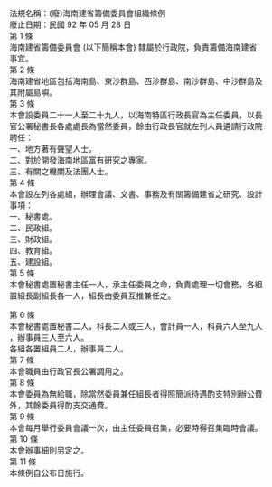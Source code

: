 法規名稱：(廢)海南建省籌備委員會組織條例  
廢止日期：民國 92 年 05 月 28 日  
第 1 條  
海南建省籌備委員會 (以下簡稱本會) 隸屬於行政院，負責籌備海南建省  
事宜。  
第 2 條  
海南建省地區包括海南島、東沙群島、西沙群島、南沙群島、中沙群島及  
其附屬島嶼。  
第 3 條  
本會設委員二十一人至二十九人，以海南特區行政長官為主任委員，以長  
官公署秘書長各處處長為當然委員，餘由行政長官就左列人員遴請行政院  
聘任：  
一、地方著有聲望人士。  
二、對於開發海南地區富有研究之專家。  
三、有關之機關及法團人士。  
第 4 條  
本會設左列各處組，辦理會議、文書、事務及有關籌備建省之研究、設計  
事項：  
一、秘書處。  
二、民政組。  
三、財政組。  
四、教育組。  
五、建設組。  
第 5 條  
本會秘書處置秘書主任一人，承主任委員之命，負責處理一切會務，各組  
置組長副組長各一人，組長由委員互推兼任之。  


第 6 條  
本會秘書處置秘書二人，科長二人或三人，會計員一人，科員六人至九人  
，辦事員三人至六人。  
各組各置組員二人，辦事員二人。  
第 7 條  
本會職員由行政官長公署調用之。  
第 8 條  
本會委員為無給職，除當然委員兼任組長者得照簡派待遇酌支特別辦公費  
外，其餘委員得酌支交通費。  
第 9 條  
本會每月舉行委員會議一次，由主任委員召集，必要時得召集臨時會議。  
第 10 條  
本會辦事細則另定之。  
第 11 條  
本條例自公布日施行。  


